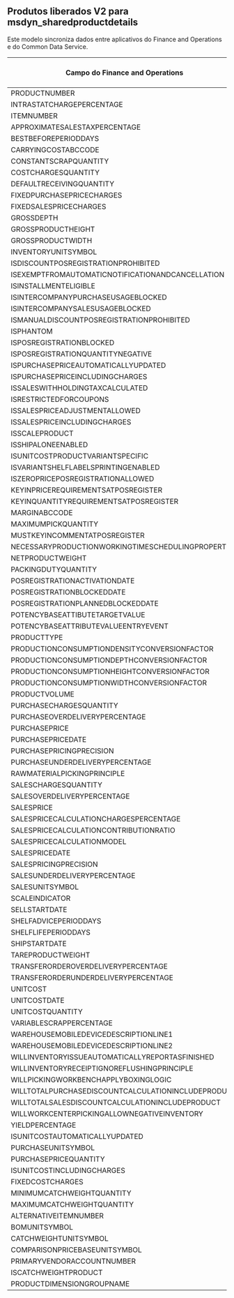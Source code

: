 ## <a name="released-products-v2-to-msdyn_sharedproductdetails"></a>Produtos liberados V2 para msdyn_sharedproductdetails

Este modelo sincroniza dados entre aplicativos do Finance and Operations e do Common Data Service.

Campo do Finance and Operations | Tipo de mapa | Outro campo Dynamics 365 | Valor padrão
---|---|---|---
PRODUCTNUMBER | > | msdyn_globalproduct.msdyn_productnumber | 
INTRASTATCHARGEPERCENTAGE | > | msdyn_intrastatchargepercentage | 
ITEMNUMBER | >> | msdyn_itemnumber | 
APPROXIMATESALESTAXPERCENTAGE | > | msdyn_approximatesalestaxpercentage | 
BESTBEFOREPERIODDAYS | > | msdyn_bestbeforeperioddays | 
CARRYINGCOSTABCCODE | >> | msdyn_carryingcostabccode | 
CONSTANTSCRAPQUANTITY | > | msdyn_constantscrapquantity | 
COSTCHARGESQUANTITY | > | msdyn_costchargesquantity | 
DEFAULTRECEIVINGQUANTITY | > | msdyn_defaultreceivingquantity | 
FIXEDPURCHASEPRICECHARGES | > | msdyn_fixedpurchasepricecharges | 
FIXEDSALESPRICECHARGES | > | msdyn_fixedsalespricecharges | 
GROSSDEPTH | > | msdyn_grossdepth | 
GROSSPRODUCTHEIGHT | > | msdyn_grossproductheight | 
GROSSPRODUCTWIDTH | > | msdyn_grossproductwidth | 
INVENTORYUNITSYMBOL | > | msdyn_inventoryunitsymbol.msdyn_symbol | 
ISDISCOUNTPOSREGISTRATIONPROHIBITED | >> | msdyn_isdiscountposregistrationprohibited | 
ISEXEMPTFROMAUTOMATICNOTIFICATIONANDCANCELLATION | >> | msdyn_exemptautomaticnotificationcancel | 
ISINSTALLMENTELIGIBLE | >> | msdyn_isinstallmenteligible | 
ISINTERCOMPANYPURCHASEUSAGEBLOCKED | >> | msdyn_isintercompanypurchaseusageblocked | 
ISINTERCOMPANYSALESUSAGEBLOCKED | >> | msdyn_isintercompanysalesusageblocked | 
ISMANUALDISCOUNTPOSREGISTRATIONPROHIBITED | >> | msdyn_ismanualdiscposregistrationprohibited | 
ISPHANTOM | >> | msdyn_isphantom | 
ISPOSREGISTRATIONBLOCKED | >> | msdyn_isposregistrationblocked | 
ISPOSREGISTRATIONQUANTITYNEGATIVE | >> | msdyn_isposregistrationquantitynegative | 
ISPURCHASEPRICEAUTOMATICALLYUPDATED | >> | msdyn_ispurchasepriceautomaticallyupdated | 
ISPURCHASEPRICEINCLUDINGCHARGES | >> | msdyn_ispurchasepriceincludingcharges | 
ISSALESWITHHOLDINGTAXCALCULATED | >> | msdyn_issaleswithholdingtaxcalculated | 
ISRESTRICTEDFORCOUPONS | >> | msdyn_isrestrictedforcoupons | 
ISSALESPRICEADJUSTMENTALLOWED | >> | msdyn_issalespriceadjustmentallowed | 
ISSALESPRICEINCLUDINGCHARGES | >> | msdyn_issalespriceincludingcharges | 
ISSCALEPRODUCT | >> | msdyn_isscaleproduct | 
ISSHIPALONEENABLED | >> | msdyn_isshipaloneenabled | 
ISUNITCOSTPRODUCTVARIANTSPECIFIC | >> | msdyn_isunitcostproductvariantspecific | 
ISVARIANTSHELFLABELSPRINTINGENABLED | >> | msdyn_isvariantshelflabelsprintingenabled | 
ISZEROPRICEPOSREGISTRATIONALLOWED | >> | msdyn_iszeropriceposregistrationallowed | 
KEYINPRICEREQUIREMENTSATPOSREGISTER | >> | msdyn_keyinpricerequirementsatposregister | 
KEYINQUANTITYREQUIREMENTSATPOSREGISTER | >> | msdyn_keyinquantityrequirementsatposregister | 
MARGINABCCODE | >> | msdyn_marginabccode | 
MAXIMUMPICKQUANTITY | > | msdyn_maximumpickquantity | 
MUSTKEYINCOMMENTATPOSREGISTER | >> | msdyn_mustkeyincommentatposregister | 
NECESSARYPRODUCTIONWORKINGTIMESCHEDULINGPROPERTYID | > | msdyn_necessaryproductionworkingtimeschedulingp | 
NETPRODUCTWEIGHT | > | msdyn_netproductweight | 
PACKINGDUTYQUANTITY | > | msdyn_packingdutyquantity | 
POSREGISTRATIONACTIVATIONDATE | > | msdyn_posregistrationactivationdate | 
POSREGISTRATIONBLOCKEDDATE | > | msdyn_posregistrationblockeddate | 
POSREGISTRATIONPLANNEDBLOCKEDDATE | > | msdyn_posregistrationplannedblockeddate | 
POTENCYBASEATTIBUTETARGETVALUE | > | msdyn_potencybaseattibutetargetvalue | 
POTENCYBASEATTRIBUTEVALUEENTRYEVENT | >> | msdyn_potencybaseattributevalueentryevent | 
PRODUCTTYPE | >> | msdyn_producttype | 
PRODUCTIONCONSUMPTIONDENSITYCONVERSIONFACTOR | > | msdyn_productionconsumptiondensityconversion | 
PRODUCTIONCONSUMPTIONDEPTHCONVERSIONFACTOR | > | msdyn_productionconsumptiondepthconversion | 
PRODUCTIONCONSUMPTIONHEIGHTCONVERSIONFACTOR | > | msdyn_productionconsumptionheightconversion | 
PRODUCTIONCONSUMPTIONWIDTHCONVERSIONFACTOR | > | msdyn_productionconsumptionwidthconversion | 
PRODUCTVOLUME | > | msdyn_productvolume | 
PURCHASECHARGESQUANTITY | > | msdyn_purchasechargesquantity | 
PURCHASEOVERDELIVERYPERCENTAGE | > | msdyn_purchaseoverdeliverypercentage | 
PURCHASEPRICE | > | msdyn_purchaseprice | 
PURCHASEPRICEDATE | > | msdyn_purchasepricedate | 
PURCHASEPRICINGPRECISION | > | msdyn_purchasepricingprecision | 
PURCHASEUNDERDELIVERYPERCENTAGE | > | msdyn_purchaseunderdeliverypercentage | 
RAWMATERIALPICKINGPRINCIPLE | >> | msdyn_rawmaterialpickingprinciple | 
SALESCHARGESQUANTITY | > | msdyn_saleschargesquantity | 
SALESOVERDELIVERYPERCENTAGE | > | msdyn_salesoverdeliverypercentage | 
SALESPRICE | > | msdyn_salesprice | 
SALESPRICECALCULATIONCHARGESPERCENTAGE | > | msdyn_salespricecalculationchargespercentage | 
SALESPRICECALCULATIONCONTRIBUTIONRATIO | > | msdyn_salespricecalculationcontributionratio | 
SALESPRICECALCULATIONMODEL | >> | msdyn_salespricecalculationmodel | 
SALESPRICEDATE | > | msdyn_salespricedate | 
SALESPRICINGPRECISION | > | msdyn_salespricingprecision | 
SALESUNDERDELIVERYPERCENTAGE | > | msdyn_salesunderdeliverypercentage | 
SALESUNITSYMBOL | > | msdyn_salesunitsymbol.msdyn_symbol | 
SCALEINDICATOR | >> | msdyn_scaleindicator | 
SELLSTARTDATE | > | msdyn_sellstartdate | 
SHELFADVICEPERIODDAYS | > | msdyn_shelfadviceperioddays | 
SHELFLIFEPERIODDAYS | > | msdyn_shelflifeperioddays | 
SHIPSTARTDATE | > | msdyn_shipstartdate | 
TAREPRODUCTWEIGHT | > | msdyn_tareproductweight | 
TRANSFERORDEROVERDELIVERYPERCENTAGE | > | msdyn_transferorderoverdeliverypercentage | 
TRANSFERORDERUNDERDELIVERYPERCENTAGE | > | msdyn_transferorderunderdeliverypercentage | 
UNITCOST | > | msdyn_unitcost | 
UNITCOSTDATE | > | msdyn_unitcostdate | 
UNITCOSTQUANTITY | > | msdyn_unitcostquantity | 
VARIABLESCRAPPERCENTAGE | > | msdyn_variablescrappercentage | 
WAREHOUSEMOBILEDEVICEDESCRIPTIONLINE1 | > | msdyn_warehousemobiledevicedescriptionline1 | 
WAREHOUSEMOBILEDEVICEDESCRIPTIONLINE2 | > | msdyn_warehousemobiledevicedescriptionline2 | 
WILLINVENTORYISSUEAUTOMATICALLYREPORTASFINISHED | >> | msdyn_willinventoryissueautoreportasfinished | 
WILLINVENTORYRECEIPTIGNOREFLUSHINGPRINCIPLE | >> | msdyn_willinventoryreceiptignoreflushing | 
WILLPICKINGWORKBENCHAPPLYBOXINGLOGIC | >> | msdyn_willpickingworkbenchapplyboxinglogic | 
WILLTOTALPURCHASEDISCOUNTCALCULATIONINCLUDEPRODUCT | >> | msdyn_willtotalpurchdiscountcalcincludeproduct | 
WILLTOTALSALESDISCOUNTCALCULATIONINCLUDEPRODUCT | >> | msdyn_willtotalsalesdiscountcalcincludeproduct | 
WILLWORKCENTERPICKINGALLOWNEGATIVEINVENTORY | >> | msdyn_willworkcenterpickingallownegativeinvent | 
YIELDPERCENTAGE | > | msdyn_yieldpercentage | 
ISUNITCOSTAUTOMATICALLYUPDATED | >> | msdyn_isunitcostautomaticallyupdated | 
PURCHASEUNITSYMBOL | > | msdyn_purchaseunitsymbol.msdyn_symbol | 
PURCHASEPRICEQUANTITY | > | msdyn_purchasepricequantity | 
ISUNITCOSTINCLUDINGCHARGES | >> | msdyn_isunitcostincludingcharges | 
FIXEDCOSTCHARGES | >> | msdyn_fixedcostcharges | 
MINIMUMCATCHWEIGHTQUANTITY | >> | msdyn_minimumcatchweightquantity | 
MAXIMUMCATCHWEIGHTQUANTITY | >> | msdyn_maximumcatchweightquantity | 
ALTERNATIVEITEMNUMBER | >> | msdyn_alternativeitemnumber.msdyn_itemnumber | 
BOMUNITSYMBOL | >> | msdyn_bomunitsymbol.msdyn_symbol | 
CATCHWEIGHTUNITSYMBOL | >> | msdyn_catchweightunitsymbol.msdyn_symbol | 
COMPARISONPRICEBASEUNITSYMBOL | >> | msdyn_comparisonpricebaseunitsymbol.msdyn_symbol | 
PRIMARYVENDORACCOUNTNUMBER | >> | msdyn_vendorid.msdyn_vendoraccountnumber | 
ISCATCHWEIGHTPRODUCT | >> | msdyn_iscatchweight | 
PRODUCTDIMENSIONGROUPNAME | >> | msdyn_productdimensiongroupid.msdyn_groupname | 
